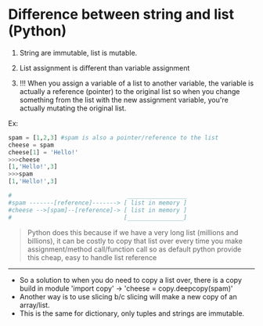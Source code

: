 # Difference between string and list (Python)

1. String are immutable, list is mutable.

2. List assignment is different than variable assignment

3. !!! When you assign a variable of a list to another variable, the variable is actually a reference (pointer) to the original list so when you
   change something from the list with the new assignment variable, you're actually mutating the original list.

Ex:
```python
spam = [1,2,3] #spam is also a pointer/reference to the list
cheese = spam
cheese[1] = 'Hello!'
>>>cheese
[1,'Hello!',3]
>>>spam
[1,'Hello!',3]

#                                 _________________
#spam -------[reference]-------> [ list in memory ]
#cheese -->[spam]--[reference]-> [ list in memory ]
#                                [________________]

```

> Python does this because if we have a very long list (millions and billions),
> it can be costly to copy that list over every time you make assignment/method call/function call
> so as default python provide this cheap, easy to handle list reference

---

* So a solution to when you do need to copy a list over, there is a copy build in module 'import copy' -> 'cheese = copy.deepcopy(spam)'
* Another way is to use slicing b/c slicing will make a new copy of an array/list.
* This is the same for dictionary, only tuples and strings are immutable.
